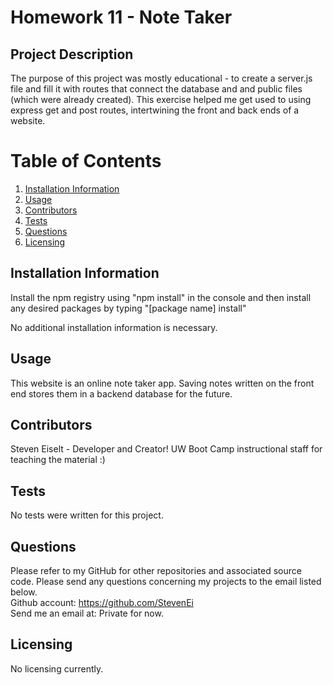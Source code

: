 # Homework 11 - Note Taker

## Project Description 
The purpose of this project was mostly educational - to create a server.js file and fill it with routes that connect the database and and public files (which were already created). This exercise helped me get used to using express get and post routes, intertwining the front and back ends of a website. 

# Table of Contents 
1. [Installation Information](#installation-information)
2. [Usage](#usage)
3. [Contributors](#contributors)
4. [Tests](#tests)
5. [Questions](#questions)
6. [Licensing](#licensing)

## Installation Information
Install the npm registry using "npm install" in the console and then install any desired packages by typing "[package name] install"

No additional installation information is necessary.

## Usage 
This website is an online note taker app. Saving notes written on the front end stores them in a backend database for the future.

## Contributors 
Steven Eiselt - Developer and Creator!
UW Boot Camp instructional staff for teaching the material :)

## Tests 
No tests were written for this project.

## Questions 
Please refer to my GitHub for other repositories and associated source code. Please send any questions concerning my projects to the email listed below. <br />
Github account: https://github.com/StevenEi <br /> 
Send me an email at: Private for now.
    
## Licensing 
No licensing currently.